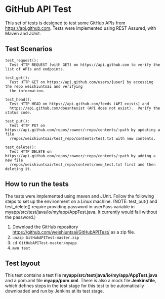 # GitHub API Test
This set of tests is designed to test some GitHub APIs from https://api.github.com.  Tests were implemented using REST Assured, with Maven and JUnit.

## Test Scenarios
```
test_request():
  Test HTTP REQUEST (with GET) on https://api.github.com to verify the list of APIs and endpoints.
```
```
test_get():
  Test HTTP GET on https://api.github.com/users/{user} by accessing the repo weishiuntsai and verifying 
  the information.
```
```
test_head():
  Test HTTP HEAD on https://api.github.com/feeds (API exists) and 
  https://api.github.com/doesntexist (API does not exist).  Verify the status code.
```
```
test_put():
  Test HTTP PUT on https://api.github.com/repos/:owner/:repo/contents/:path by updating a file
  /repos/weishiuntsai/test_repo/contents/test.txt with new contents.
```
```
test_delete():
  Test HTTP DELETE on https://api.github.com/repos/:owner/:repo/contents/:path by adding a new file
  /repos/weishiuntsai/test_repo/contents/new_test.txt first and then deleting it.
```

## How to run the tests
The tests were implemented using maven and JUnit.  Follow the following steps to set up the environment on a Linux machine. (NOTE: test_put() and test_delete() require providing password in userPass variable in myapp/src/test/java/io/my/app/AppTest.java.  It currently would fail without the password.)
1. Download the GitHub repository https://github.com/weishiuntsai/GitHubAPITest/ as a zip file.
2. `unzip GitHubAPITest-master.zip`
3. `cd GitHubAPITest-master/myapp`
4. `mvn test`

## Test layout
This test contains a test file **myapp/src/test/java/io/my/app/AppTest.java** and a pom.xml file **myapp/pom.xml**.  There is also a mock file  **Jenkinsfile**, which defines steps in the test stage for this test to be automatically downloaded and run by Jenkins at its test stage. 
